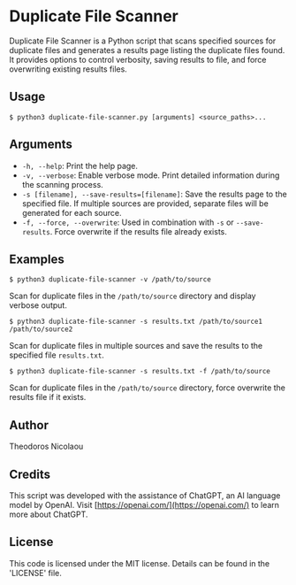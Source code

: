 # Duplicate File Scanner

Duplicate File Scanner is a Python script that scans specified sources for duplicate files and generates a results page listing the duplicate files found. It provides options to control verbosity, saving results to file, and force overwriting existing results files.

## Usage

```
$ python3 duplicate-file-scanner.py [arguments] <source_paths>...
```

## Arguments

- `-h, --help`: Print the help page.
- `-v, --verbose`: Enable verbose mode. Print detailed information during the scanning process.
- `-s [filename], --save-results=[filename]`: Save the results page to the specified file. If multiple sources are provided, separate files will be generated for each source.
- `-f, --force, --overwrite`: Used in combination with `-s` or `--save-results`. Force overwrite if the results file already exists.

## Examples

```
$ python3 duplicate-file-scanner -v /path/to/source
```

Scan for duplicate files in the `/path/to/source` directory and display verbose output.

```
$ python3 duplicate-file-scanner -s results.txt /path/to/source1 /path/to/source2
```

Scan for duplicate files in multiple sources and save the results to the specified file `results.txt`.

```
$ python3 duplicate-file-scanner -s results.txt -f /path/to/source
```

Scan for duplicate files in the `/path/to/source` directory, force overwrite the results file if it exists.

## Author

Theodoros Nicolaou

## Credits

This script was developed with the assistance of ChatGPT, an AI language model by OpenAI. Visit [https://openai.com/](https://openai.com/) to learn more about ChatGPT.

## License

This code is licensed under the MIT license. Details can be found in the 'LICENSE' file.
